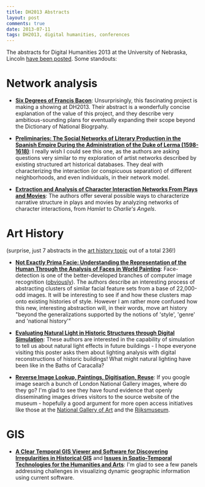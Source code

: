 ```yaml
---
title: DH2013 Abstracts
layout: post
comments: true
date: 2013-07-11
tags: DH2013, digital humanities, conferences
---
```


The abstracts for Digital Humanities 2013 at the University of Nebraska, Lincoln [have been posted](http://dh2013.unl.edu/abstracts). Some standouts:

# Network analysis

- [**Six Degrees of Francis Bacon**](http://dh2013.unl.edu/abstracts/ab-417.html): Unsurprisingly, this fascinating project is making a showing at DH2013. Their abstract is a wonderfully concise explanation of the value of this project, and they describe very ambitious-sounding plans for eventually expanding their scope beyond the Dictionary of National Biogrpahy.

- [**Preliminaries: The Social Networks of Literary Production in the Spanish Empire During the Administration of the Duke of Lerma (1598-1618)**](http://dh2013.unl.edu/abstracts/ab-378.html): I really wish I could see this one, as the authors are asking questions very similar to my exploration of artist networks described by existing structured art historical databases. They deal with characterizing the interaction (or conspicuous separation) of different neighborhoods, and even individuals, in their network model.

- [**Extraction and Analysis of Character Interaction Networks From Plays and Movies**](http://dh2013.unl.edu/abstracts/ab-251.html): The authors offer several possible ways to characterize narrative structure in plays and movies by analyzing networks of character interactions, from *Hamlet* to *Charlie's Angels*.

# Art History

(surprise, just 7 abstracts in the [art history topic](http://dh2013.unl.edu/abstracts/topic.html?q=topic:%22art%20history%7C%7Cart%20history%22) out of a total 236!)

- [**Not Exactly Prima Facie: Understanding the Representation of the Human Through the Analysis of Faces in World Painting**](http://dh2013.unl.edu/abstracts/ab-206.html): Face-detection is one of the better-developed branches of computer image recognition ([obviously](http://www.facebook.com)). The authors describe an interesting process of abstracting clusters of similar facial feature sets from a base of 22,000-odd images. It will be interesting to see if and how these clusters map onto existing histories of style. However I am rather more confused how this new, interesting abstraction will, in their words, move art history "beyond the generalizations supported by the notions of 'style', 'genre' and 'national history'"

- [**Evaluating Natural Light in Historic Structures through Digital Simulation**](http://dh2013.unl.edu/abstracts/ab-127.html): These authors are interested in the capability of simulation to tell us about natural light effects in future buildings - I hope everyone visiting this poster asks them about lighting analysis with digital reconstructions of historic buildings! What might natural lighting have been like in the Baths of Caracalla?

- [**Reverse Image Lookup, Paintings, Digitisation, Reuse**](http://dh2013.unl.edu/abstracts/ab-243.html): If you google image search a bunch of London National Gallery images, where do they go? I'm glad to see they have found evidence that openly disseminating images drives visitors to the source website of the museum - hopefully a good argument for more open access initiatives like those at the [National Gallery of Art](http://images.nga.gov) and the [Rijksmuseum](https://www.rijksmuseum.nl/nl/rijksstudio).

# GIS

- [**A Clear Temporal GIS Viewer and Software for Discovering Irregularities in Historical GIS**](http://dh2013.unl.edu/abstracts/ab-133.html) and [**Issues in Spatio-Temporal Technologies for the Humanities and Arts**](http://dh2013.unl.edu/abstracts/ab-319.html): I'm glad to see a few panels addressing challenges in visualizing dynamic geographic information using current software.
